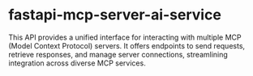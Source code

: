 # fastapi-mcp-server-ai-service
This API provides a unified interface for interacting with multiple MCP (Model Context Protocol) servers. It offers endpoints to send requests, retrieve responses, and manage server connections, streamlining integration across diverse MCP services.
